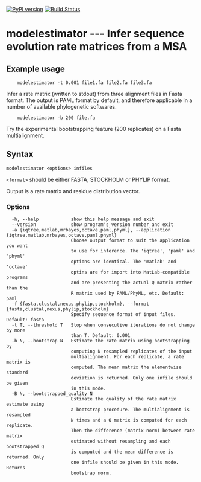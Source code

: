 [![PyPI version](https://badge.fury.io/py/modelestimator-v2.svg)](https://badge.fury.io/py/modelestimator-v2)
[![Build Status](https://travis-ci.com/arvestad/modelestimator-v2.svg?branch=master)](https://travis-ci.com/arvestad/modelestimator-v2)
# modelestimator --- Infer sequence evolution rate matrices from a MSA


## Example usage

``` shell
    modelestimator -t 0.001 file1.fa file2.fa file3.fa
```
Infer a rate matrix (written to stdout) from three alignment files in Fasta format.
The output is PAML format by default, and therefore applicable in a number of
available phylogenetic softwares.

``` shell
    modelestimator -b 200 file.fa
```
Try the experimental bootstrapping feature (200 replicates) on a Fasta multialignment.

## Syntax

```
modelestimator <options> infiles
```


`<format>` should be either FASTA, STOCKHOLM or PHYLIP format.

Output is a rate matrix and residue distribution vector.

### Options

```
  -h, --help            show this help message and exit
  --version             show program's version number and exit
  -a {iqtree,matlab,mrbayes,octave,paml,phyml}, --application {iqtree,matlab,mrbayes,octave,paml,phyml}
                        Choose output format to suit the application you want
                        to use for inference. The 'iqtree', 'paml' and 'phyml'
                        options are identical. The 'matlab' and 'octave'
                        optins are for import into MatLab-compatible programs
                        and are presenting the actual Q matrix rather than the
                        R matrix used by PAML/PhyML, etc. Default: paml
  -f {fasta,clustal,nexus,phylip,stockholm}, --format {fasta,clustal,nexus,phylip,stockholm}
                        Specify sequence format of input files. Default: fasta
  -t T, --threshold T   Stop when consecutive iterations do not change by more
                        than T. Default: 0.001
  -b N, --bootstrap N   Estimate the rate matrix using bootstrapping by
                        computing N resampled replicates of the input
                        multialignment. For each replicate, a rate matrix is
                        computed. The mean matrix the elementwise standard
                        deviation is returned. Only one infile should be given
                        in this mode.
  -B N, --bootstrapped_quality N
                        Estimate the quality of the rate matrix estimate using
                        a bootstrap procedure. The multialignment is resampled
                        N times and a Q matrix is computed for each replicate.
                        Then the difference (matrix norm) between rate matrix
                        estimated without resampling and each bootstrapped Q
                        is computed and the mean difference is returned. Only
                        one infile should be given in this mode. Returns
                        bootstrap norm.
```
